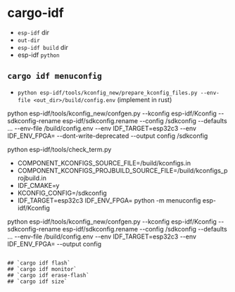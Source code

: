 # cargo-idf
 - `esp-idf` dir
 - `out-dir`
 - `esp-idf build` dir
 - esp-idf `python`


## `cargo idf menuconfig`

- `python esp-idf/tools/kconfig_new/prepare_kconfig_files.py --env-file
  <out_dir>/build/config.env` (implement in rust)

python esp-idf/tools/kconfig_new/confgen.py --kconfig esp-idf/Kconfig --sdkconfig-rename
esp-idf/sdkconfig.rename --config <out-dir>/sdkconfig --defaults ... --env-file <out-dir>/build/config.env
--env IDF_TARGET=esp32c3 --env IDF_ENV_FPGA= --dont-write-deprecated --output config <out-dir>/sdkconfig

python esp-idf/tools/check_term.py 

- COMPONENT_KCONFIGS_SOURCE_FILE=<out-dir>/build/kconfigs.in 
- COMPONENT_KCONFIGS_PROJBUILD_SOURCE_FILE=<out-dir>/build/kconfigs_projbuild.in 
- IDF_CMAKE=y 
- KCONFIG_CONFIG=<out-dir>/sdkconfig 
- IDF_TARGET=esp32c3 IDF_ENV_FPGA= 
python -m menuconfig esp-idf/Kconfig 

python esp-idf/tools/kconfig_new/confgen.py --kconfig esp-idf/Kconfig --sdkconfig-rename esp-idf/sdkconfig.rename --config <out-dir>/sdkconfig --defaults ... --env-file <out-dir>/build/config.env --env IDF_TARGET=esp32c3 --env IDF_ENV_FPGA= --output config <out-file>
 ```

## `cargo idf flash`
## `cargo idf monitor`
## `cargo idf erase-flash`
## `cargo idf size`